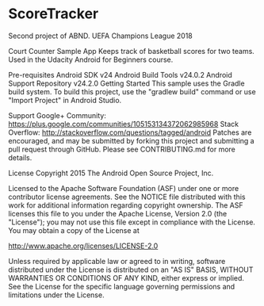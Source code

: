 # ScoreTracker
Second project of ABND. UEFA Champions League 2018

Court Counter Sample App
Keeps track of basketball scores for two teams. Used in the Udacity Android for Beginners course.

Pre-requisites
Android SDK v24
Android Build Tools v24.0.2
Android Support Repository v24.2.0
Getting Started
This sample uses the Gradle build system. To build this project, use the "gradlew build" command or use "Import Project" in Android Studio.

Support
Google+ Community: https://plus.google.com/communities/105153134372062985968
Stack Overflow: http://stackoverflow.com/questions/tagged/android
Patches are encouraged, and may be submitted by forking this project and submitting a pull request through GitHub. Please see CONTRIBUTING.md for more details.

License
Copyright 2015 The Android Open Source Project, Inc.

Licensed to the Apache Software Foundation (ASF) under one or more contributor license agreements. See the NOTICE file distributed with this work for additional information regarding copyright ownership. The ASF licenses this file to you under the Apache License, Version 2.0 (the "License"); you may not use this file except in compliance with the License. You may obtain a copy of the License at

http://www.apache.org/licenses/LICENSE-2.0

Unless required by applicable law or agreed to in writing, software distributed under the License is distributed on an "AS IS" BASIS, WITHOUT WARRANTIES OR CONDITIONS OF ANY KIND, either express or implied. See the License for the specific language governing permissions and limitations under the License.

